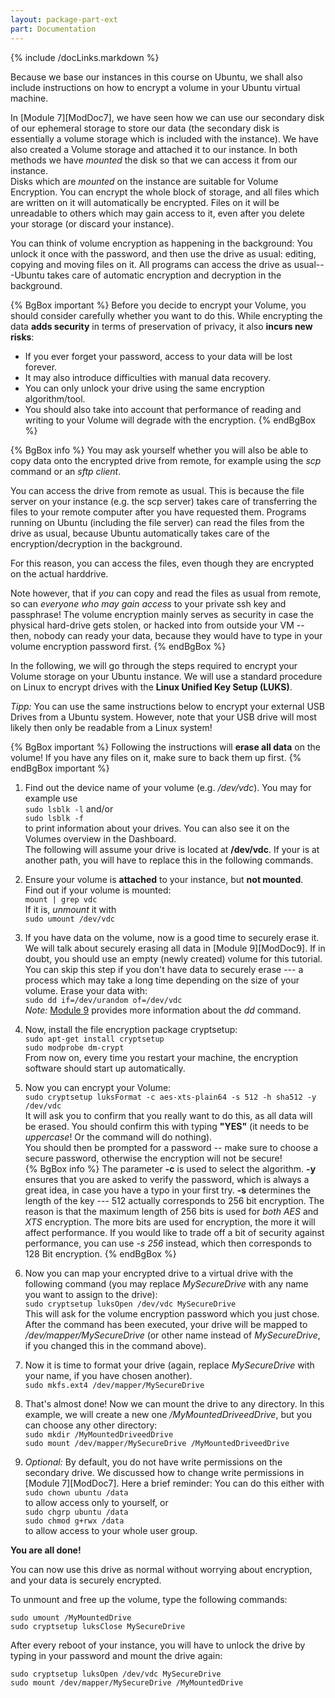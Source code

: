 ```yaml
---
layout: package-part-ext
part: Documentation
---
```

{% include /docLinks.markdown %}


Because we base our instances in this course on Ubuntu, we shall also include instructions on how to encrypt a volume in your Ubuntu virtual machine.

In [Module 7][ModDoc7], we have seen how we can use our secondary disk of our ephemeral storage to store our data (the secondary disk is essentially a volume storage which is included with the instance). We have also created a Volume storage and attached it to our instance. In both methods we have *mounted* the disk so that we can access it from our instance.    
Disks which are *mounted* on the instance are suitable for Volume Encryption. You can encrypt the whole block of storage, and all files which are written on it will automatically be encrypted. Files on it will be unreadable to others which may gain access to it, even after you delete your storage (or discard your instance).

You can think of volume encryption as happening in the background: You unlock it once with the password, and then use the drive as usual: editing, copying and moving files on it. All programs can access the drive as usual---Ubuntu takes care of automatic encryption and decryption in the background. 

{% BgBox important %}
Before you decide to encrypt your Volume, you should consider carefully whether you want to do this. While encrypting the data **adds security** in terms of preservation of privacy, it also **incurs new risks**: 

* If you ever forget your password, access to your data will be lost forever. 
* It may also introduce difficulties with manual data recovery. 
* You can only unlock your drive using the same encryption algorithm/tool.
* You should also take into account that performance of reading and writing to your Volume will degrade with the encryption.
{% endBgBox %}



{% BgBox info %}
You may ask yourself whether you will also be able to copy data onto the encrypted drive from remote, for example using the *scp* command or an *sftp client*.

You can access the drive from remote as usual. This is because the file server on your instance (e.g. the scp server) takes care of transferring the files to your remote computer after you have requested them. Programs running on Ubuntu (including the file server) can read the files from the drive as usual, because Ubuntu automatically takes care of the encryption/decryption in the background. 

For this reason, you can access the files, even though they are encrypted on the actual harddrive. 

Note however, that if *you* can copy and read the files as usual from remote, so can *everyone who may gain access* to your private ssh key and passphrase! The volume encryption mainly serves as security in case the physical hard-drive gets stolen, or hacked into from outside your VM -- then, nobody can ready your data, because they would have to type in your volume encryption password first.
{% endBgBox %}


In the following, we will go through the steps required to encrypt your Volume storage on your Ubuntu instance. We will use a standard procedure on Linux to encrypt drives with the **Linux Unified Key Setup (LUKS)**. 

*Tipp:* You can use the same instructions below to encrypt your external USB Drives from a Ubuntu system. However, note that your USB drive will most likely then only be readable from a Linux system!


{% BgBox important %}
Following the instructions will **erase all data** on the volume! If you have any files on it, make sure to back them up first.
{% endBgBox important %}

1.  Find out the device name of your volume (e.g. */dev/vdc*). You may for example use   
    ```sudo lsblk -l``` and/or     
    ```sudo lsblk -f```    
    to print information about your drives. You can also see it on the Volumes overview in the Dashboard.    
    The following will assume your drive is located at **/dev/vdc**. If your is at another path, you will have to replace this in the following commands.    

2. Ensure your volume is **attached** to your instance, but **not mounted**.    
    Find out if your volume is mounted:     
    ```mount | grep vdc```    
    If it is, *unmount* it with    
    ```sudo umount /dev/vdc```

3. If you have data on the volume, now is a good time to securely erase it. We will talk about securely erasing all data in [Module 9][ModDoc9]. If in doubt, you should use an empty (newly created) volume for this tutorial. You can skip this step if you don't have data to securely erase --- a process which may take a long time depending on the size of your volume.  Erase your data with:    
```sudo dd if=/dev/urandom of=/dev/vdc```   
   *Note:* [Module 9](/package09/sections/cleanup.html) provides more information about the *dd* command. 

4. Now, install the file encryption package cryptsetup:    
    ```sudo apt-get install cryptsetup```    
    ```sudo modprobe dm-crypt```    
    From now on, every time you restart your machine, the encryption software should start up automatically.

5. Now you can encrypt your Volume:    
```sudo cryptsetup luksFormat -c aes-xts-plain64 -s 512 -h sha512 -y /dev/vdc```    
It will ask you to confirm that you really want to do this, as all data will be erased. You should confirm this with typing **"YES"** (it needs to be *uppercase*! Or the command will do nothing).     
    You should then be prompted for a password -- make sure to choose a secure password, otherwise the encryption will not be secure!    
    {% BgBox info %} The parameter **-c** is used to select the algorithm.  **-y** ensures that you are asked to verify the password, which is always a great idea, in case you have a typo in your first try. **-s** determines the length of the key --- 512 actually corresponds to 256 bit encryption. The reason is that the maximum length of 256 bits is used for *both* *AES* and *XTS* encryption. The more bits are used for encryption, the more it will affect performance. If you would like to trade off a bit of security against performance, you can use *-s 256* instead, which then corresponds to 128 Bit encryption.
{% endBgBox %}

6. Now you can map your encrypted drive to a virtual drive with the following command (you may replace *MySecureDrive* with any name you want to assign to the drive):    
```sudo cryptsetup luksOpen /dev/vdc MySecureDrive```    
    This will ask for the volume encryption password which you just chose. After the command has been executed, your drive will be mapped to */dev/mapper/MySecureDrive* (or other name instead of *MySecureDrive*, if you changed this in the command above).

7. Now it is time to format your drive (again, replace *MySecureDrive* with your name, if you have chosen another).    
    ```sudo mkfs.ext4 /dev/mapper/MySecureDrive```

8. That's almost done! Now we can mount the drive to any directory. In this example, we will create a new one */MyMountedDriveedDrive*, but you can choose any other directory:    
     ```sudo mkdir /MyMountedDriveedDrive```    
    ```sudo mount /dev/mapper/MySecureDrive /MyMountedDriveedDrive```

9. *Optional:* By default, you do not have write permissions on the secondary drive. We discussed how to change write permissions in [Module 7][ModDoc7]. Here a brief reminder: You can do this either with    
    ```sudo chown ubuntu /data```    
    to allow access only to yourself, or    
    ```sudo chgrp ubuntu /data```    
    ```sudo chmod g+rwx /data```    
    to allow access to your whole user group.

**You are all done!**

You can now use this drive as normal without worrying about encryption, and your data is securely encrypted.

To unmount and free up the volume, type the following commands:

```sudo umount /MyMountedDrive```   
```sudo cryptsetup luksClose MySecureDrive```

After every reboot of your instance, you will have to unlock the drive by typing in your password and mount the drive again:

```sudo cryptsetup luksOpen /dev/vdc MySecureDrive```    
```sudo mount /dev/mapper/MySecureDrive /MyMountedDrive```




